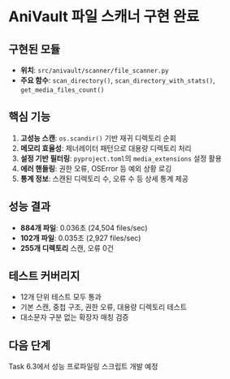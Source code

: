 # AniVault 파일 스캐너 구현 완료

## 구현된 모듈
- **위치**: `src/anivault/scanner/file_scanner.py`
- **주요 함수**: `scan_directory()`, `scan_directory_with_stats()`, `get_media_files_count()`

## 핵심 기능
1. **고성능 스캔**: `os.scandir()` 기반 재귀 디렉토리 순회
2. **메모리 효율성**: 제너레이터 패턴으로 대용량 디렉토리 처리
3. **설정 기반 필터링**: `pyproject.toml`의 `media_extensions` 설정 활용
4. **에러 핸들링**: 권한 오류, OSError 등 예외 상황 로깅
5. **통계 정보**: 스캔된 디렉토리 수, 오류 수 등 상세 통계 제공

## 성능 결과
- **884개 파일**: 0.036초 (24,504 files/sec)
- **102개 파일**: 0.035초 (2,927 files/sec)
- **255개 디렉토리** 스캔, 오류 0건

## 테스트 커버리지
- 12개 단위 테스트 모두 통과
- 기본 스캔, 중첩 구조, 권한 오류, 대용량 디렉토리 테스트
- 대소문자 구분 없는 확장자 매칭 검증

## 다음 단계
Task 6.3에서 성능 프로파일링 스크립트 개발 예정

